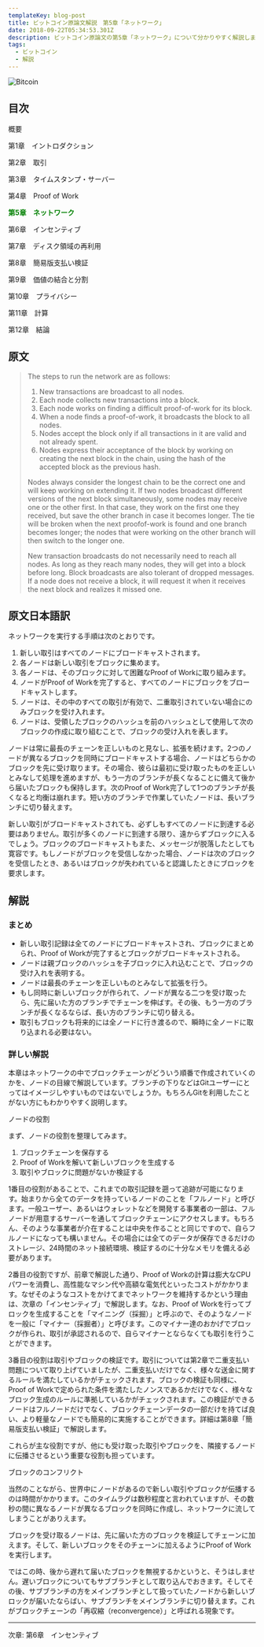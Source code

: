```yaml
---
templateKey: blog-post
title: ビットコイン原論文解説　第5章「ネットワーク」
date: 2018-09-22T05:34:53.301Z
description: ビットコイン原論文の第5章「ネットワーク」について分かりやすく解説します。
tags:
  - ビットコイン
  - 解説
---
```

![Bitcoin](/img/bitcoin-header.jpg)

## 目次

概要

第1章　イントロダクション

第2章　取引

第3章　タイムスタンプ・サーバー

第4章　Proof of Work

**<font color="Green">第5章　ネットワーク</font>**

第6章　インセンティブ

第7章　ディスク領域の再利用

第8章　簡易版支払い検証

第9章　価値の結合と分割

第10章　プライバシー

第11章　計算

第12章　結論

## 原文

> The steps to run the network are as follows:
>
> 1. New transactions are broadcast to all nodes.
> 2. Each node collects new transactions into a block.
> 3. Each node works on finding a difficult proof-of-work for its block.
> 4. When a node finds a proof-of-work, it broadcasts the block to all nodes.
> 5. Nodes accept the block only if all transactions in it are valid and not already spent.
> 6. Nodes express their acceptance of the block by working on creating the next block in the chain, using the hash of the accepted block as the previous hash.
>
> Nodes always consider the longest chain to be the correct one and will keep working on extending it. If two nodes broadcast different versions of the next block simultaneously, some nodes may receive one or the other first. In that case, they work on the first one they received, but save the other branch in case it becomes longer. The tie will be broken when the next proofof-work is found and one branch becomes longer; the nodes that were working on the other branch will then switch to the longer one.
>
> New transaction broadcasts do not necessarily need to reach all nodes. As long as they reach many nodes, they will get into a block before long. Block broadcasts are also tolerant of dropped messages. If a node does not receive a block, it will request it when it receives the next block and realizes it missed one.

## 原文日本語訳

ネットワークを実行する手順は次のとおりです。

1. 新しい取引はすべてのノードにブロードキャストされます。
2. 各ノードは新しい取引をブロックに集めます。
3. 各ノードは、そのブロックに対して困難なProof of Workに取り組みます。
4. ノードがProof of Workを完了すると、すべてのノードにブロックをブロードキャストします。
5. ノードは、その中のすべての取引が有効で、二重取引されていない場合にのみブロックを受け入れます。
6. ノードは、受領したブロックのハッシュを前のハッシュとして使用して次のブロックの作成に取り組むことで、ブロックの受け入れを表します。

ノードは常に最長のチェーンを正しいものと見なし、拡張を続けます。2つのノードが異なるブロックを同時にブロードキャストする場合、ノードはどちらかのブロックを先に受け取ります。その場合、彼らは最初に受け取ったものを正しいとみなして処理を進めますが、もう一方のブランチが長くなることに備えて後から届いたブロックも保持します。次のProof of Work完了して1つのブランチが長くなると均衡は崩れます。短い方のブランチで作業していたノードは、長いブランチに切り替えます。

新しい取引がブロードキャストされても、必ずしもすべてのノードに到達する必要はありません。取引が多くのノードに到達する限り、遠からずブロックに入るでしょう。ブロックのブロードキャストもまた、メッセージが脱落したとしても寛容です。もしノードがブロックを受信しなかった場合、ノードは次のブロックを受信したとき、あるいはブロックが失われていると認識したときにブロックを要求します。

## 解説

### まとめ

* 新しい取引記録は全てのノードにブロードキャストされ、ブロックにまとめられ、Proof of Workが完了するとブロックがブロードキャストされる。
* ノードは親ブロックのハッシュを子ブロックに入れ込むことで、ブロックの受け入れを表明する。
* ノードは最長のチェーンを正しいものとみなして拡張を行う。
* もし同時に新しいブロックが作られて、ノードが異なる二つを受け取ったら、先に届いた方のブランチでチェーンを伸ばす。その後、もう一方のブランチが長くなるならば、長い方のブランチに切り替える。
* 取引もブロックも将来的には全ノードに行き渡るので、瞬時に全ノードに取り込まれる必要はない。

### 詳しい解説

本章はネットワークの中でブロックチェーンがどういう順番で作成されていくのかを、ノードの目線で解説しています。ブランチの下りなどはGitユーザーにとってはイメージしやすいものではないでしょうか。もちろんGitを利用したことがない方にもわかりやすく説明します。

ノードの役割

まず、ノードの役割を整理してみます。

1. ブロックチェーンを保存する
2. Proof of Workを解いて新しいブロックを生成する
3. 取引やブロックに問題がないか検証する

1番目の役割があることで、これまでの取引記録を遡って追跡が可能になります。始まりから全てのデータを持っているノードのことを「フルノード」と呼びます。一般ユーザー、あるいはウォレットなどを開発する事業者の一部は、フルノードが用意するサーバーを通してブロックチェーンにアクセスします。もちろん、そのような事業者が介在することは中央を作ることと同じですので、自らフルノードになっても構いません。その場合には全てのデータが保存できるだけのストレージ、24時間のネット接続環境、検証するのに十分なメモリを備える必要があります。

2番目の役割ですが、前章で解説した通り、Proof of Workの計算は膨大なCPUパワーを消費し、高性能なマシン代や高額な電気代といったコストがかかります。なぜそのようなコストをかけてまでネットワークを維持するかという理由は、次章の「インセンティブ」で解説します。なお、Proof of Workを行ってブロックを生成することを「マイニング（採掘）」と呼ぶので、そのようなノードを一般に「マイナー（採掘者）」と呼びます。このマイナー達のおかげでブロックが作られ、取引が承認されるので、自らマイナーとならなくても取引を行うことができます。

3番目の役割は取引やブロックの検証です。取引については第2章で二重支払い問題について取り上げていましたが、二重支払いだけでなく、様々な送金に関するルールを満たしているかがチェックされます。ブロックの検証も同様に、Proof of Workで定められた条件を満たしたノンスであるかだけでなく、様々なブロック生成のルールに準拠しているかがチェックされます。この検証ができるノードはフルノードだけでなく、ブロックチェーンデータの一部だけを持てば良い、より軽量なノードでも簡易的に実施することができます。詳細は第8章「簡易版支払い検証」で解説します。

これらが主な役割ですが、他にも受け取った取引やブロックを、隣接するノードに伝播させるという重要な役割も担っています。

ブロックのコンフリクト

当然のことながら、世界中にノードがあるので新しい取引やブロックが伝播するのは時間がかかります。このタイムラグは数秒程度と言われていますが、その数秒の間に異なるノードが異なるブロックを同時に作成し、ネットワークに流してしまうことがありえます。

ブロックを受け取るノードは、先に届いた方のブロックを検証してチェーンに加えます。そして、新しいブロックをそのチェーンに加えるようにProof of Workを実行します。

ではこの時、後から遅れて届いたブロックを無視するかというと、そうはしません。遅いブロックについてもサブブランチとして取り込んでおきます。そしてその後、サブブランチの方をメインブランチとして扱っていたノードから新しいブロックが届いたならばい、サブブランチをメインブランチに切り替えます。これがブロックチェーンの「再収縮（reconvergence）」と呼ばれる現象です。





<hr>
次章: 第6章　インセンティブ
